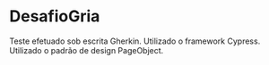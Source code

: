 # DesafioGria
Teste efetuado sob escrita Gherkin.
Utilizado o framework Cypress.
Utilizado o padrão de design PageObject.
